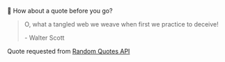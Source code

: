 📣 How about a quote before you go?

> O, what a tangled web we weave when first we practice to deceive!
>
> <p>- Walter Scott</p>

Quote requested from [Random Quotes API](https://github.com/lukePeavey/quotable)
